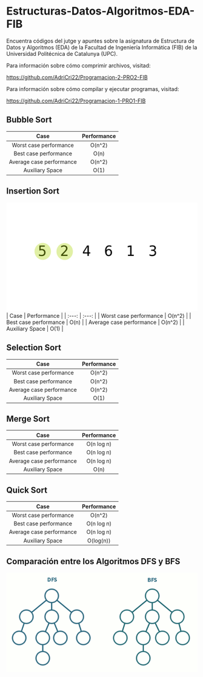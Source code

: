# Estructuras-Datos-Algoritmos-EDA-FIB
Encuentra códigos del jutge y apuntes sobre la asignatura de Estructura de Datos y Algoritmos (EDA) de la Facultad de Ingeniería Informática (FIB) de la Universidad Politécnica de Catalunya (UPC).

Para información sobre cómo comprimir archivos, visitad:

  https://github.com/AdriCri22/Programacion-2-PRO2-FIB
  
Para información sobre cómo compilar y ejecutar programas, visitad:

  https://github.com/AdriCri22/Programacion-1-PRO1-FIB


## Bubble Sort

| Case  | Performance |
| :---: | :---: |
| Worst case performance   | O(n^2)  |
| Best case performance  | O(n)  |
| Average case performance  | O(n^2)  |
| Auxiliary Space           | O(1)  |

## Insertion Sort

![alt text](https://github.com/AdriCri22/Estructuras-Datos-Algoritmos-EDA-FIB/blob/main/Imagenes/bubbleSort.gif "Bubble Sort")
| Case  | Performance |
| :---: | :---: |
| Worst case performance   | O(n^2)  |
| Best case performance  | O(n)  |
| Average case performance  | O(n^2)  |
| Auxiliary Space           | O(1)  |

## Selection Sort

| Case  | Performance |
| :---: | :---: |
| Worst case performance   | O(n^2)  |
| Best case performance  | O(n^2)  |
| Average case performance  | O(n^2)  |
| Auxiliary Space           | O(1)  |

## Merge Sort

| Case  | Performance |
| :---: | :---: |
| Worst case performance   | O(n log n)  |
| Best case performance  | O(n log n)  |
| Average case performance  | O(n log n)  |
| Auxiliary Space           | O(n)  |  

## Quick Sort

| Case  | Performance |
| :---: | :---: |
| Worst case performance   | O(n^2)  |
| Best case performance  | O(n log n)  |
| Average case performance  | O(n log n)  |
| Auxiliary Space           | O(log(n)) |

## Comparación entre los Algoritmos DFS y BFS

![alt text](https://github.com/AdriCri22/Estructuras-Datos-Algoritmos-EDA-FIB/blob/main/Imagenes/dfs-vs-bfs.gif "DFS vs BFS")

